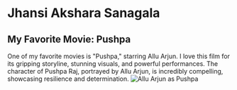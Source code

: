 # Jhansi Akshara Sanagala
## My Favorite Movie: Pushpa
One of my favorite movies is "Pushpa," starring Allu Arjun. I love this film for its gripping storyline, stunning visuals, and powerful performances. The character of Pushpa Raj, portrayed by Allu Arjun, is incredibly compelling, showcasing resilience and determination.
![Allu Arjun as Pushpa](./C:\Users\S578137\Downloads\allu_arjun_pushpa.jpg)
